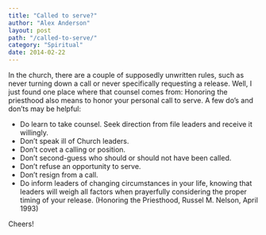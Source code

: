 ```yaml
---
title: "Called to serve?"
author: "Alex Anderson"
layout: post
path: "/called-to-serve/"
category: "Spiritual"
date: 2014-02-22
---
```


In the church, there are a couple of supposedly unwritten rules, such as never turning down a call or never specifically requesting a release. Well, I just found one place where that counsel comes from: Honoring the priesthood also means to honor your personal call to serve. A few do’s and don’ts may be helpful:

- Do learn to take counsel. Seek direction from file leaders and receive it willingly.
- Don’t speak ill of Church leaders.
- Don’t covet a calling or position.
- Don’t second-guess who should or should not have been called.
- Don’t refuse an opportunity to serve.
- Don’t resign from a call.
- Do inform leaders of changing circumstances in your life, knowing that leaders will weigh all factors when prayerfully considering the proper timing of your release.
  (Honoring the Priesthood, Russel M. Nelson, April 1993)

Cheers!
